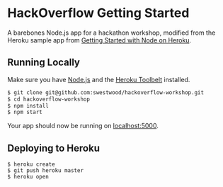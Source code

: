 # HackOverflow Getting Started

A barebones Node.js app for a hackathon workshop, modified from the Heroku sample app from [Getting Started with Node on Heroku](https://devcenter.heroku.com/articles/getting-started-with-nodejs).

## Running Locally

Make sure you have [Node.js](http://nodejs.org/) and the [Heroku Toolbelt](https://toolbelt.heroku.com/) installed.

```sh
$ git clone git@github.com:swestwood/hackoverflow-workshop.git
$ cd hackoverflow-workshop
$ npm install
$ npm start
```

Your app should now be running on [localhost:5000](http://localhost:5000/).

## Deploying to Heroku

```
$ heroku create
$ git push heroku master
$ heroku open
```
